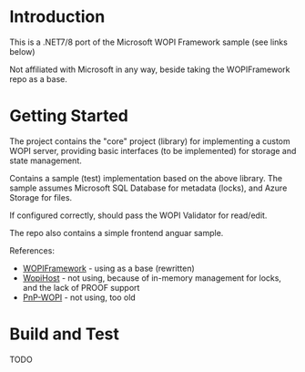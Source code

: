 # Introduction 

This is a .NET7/8 port of the Microsoft WOPI Framework sample (see links below)

Not affiliated with Microsoft in any way, beside taking the WOPIFramework repo as a base.

# Getting Started

The project contains the "core" project (library) for implementing a custom WOPI server,
providing basic interfaces (to be implemented) for storage and state management.

Contains a sample (test) implementation based on the above library.
The sample assumes Microsoft SQL Database for metadata (locks), and Azure Storage for files.

If configured correctly, should pass the WOPI Validator for read/edit.

The repo also contains a simple frontend anguar sample.

References:
- [WOPIFramework](https://github.com/apulliam/WOPIFramework) - using as a base (rewritten)
- [WopiHost](https://github.com/petrsvihlik/WopiHost) - not using, because of in-memory management for locks, and the lack of PROOF support
- [PnP-WOPI](https://github.com/OfficeDev/PnP-WOPI) - not using, too old

# Build and Test

TODO

